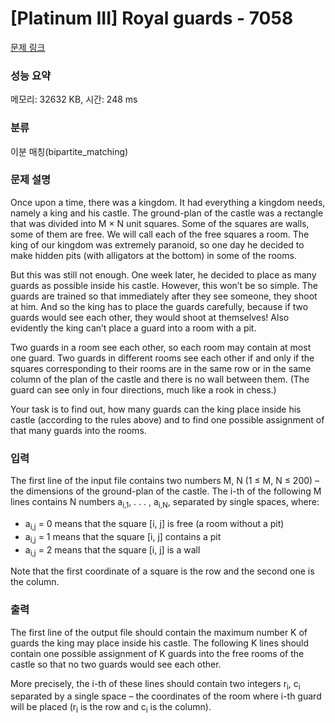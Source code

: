# [Platinum III] Royal guards - 7058 

[문제 링크](https://www.acmicpc.net/problem/7058) 

### 성능 요약

메모리: 32632 KB, 시간: 248 ms

### 분류

이분 매칭(bipartite_matching)

### 문제 설명

<p>Once upon a time, there was a kingdom. It had everything a kingdom needs, namely a king and his castle. The ground-plan of the castle was a rectangle that was divided into M × N unit squares. Some of the squares are walls, some of them are free. We will call each of the free squares a room. The king of our kingdom was extremely paranoid, so one day he decided to make hidden pits (with alligators at the bottom) in some of the rooms.</p>

<p>But this was still not enough. One week later, he decided to place as many guards as possible inside his castle. However, this won’t be so simple. The guards are trained so that immediately after they see someone, they shoot at him. And so the king has to place the guards carefully, because if two guards would see each other, they would shoot at themselves! Also evidently the king can’t place a guard into a room with a pit.</p>

<p>Two guards in a room see each other, so each room may contain at most one guard. Two guards in different rooms see each other if and only if the squares corresponding to their rooms are in the same row or in the same column of the plan of the castle and there is no wall between them. (The guard can see only in four directions, much like a rook in chess.)</p>

<p>Your task is to find out, how many guards can the king place inside his castle (according to the rules above) and to find one possible assignment of that many guards into the rooms.</p>

### 입력 

 <p>The first line of the input file contains two numbers M, N (1 ≤ M, N ≤ 200) – the dimensions of the ground-plan of the castle. The i-th of the following M lines contains N numbers a<sub>i,1</sub>, . . . , a<sub>i,N</sub>, separated by single spaces, where:</p>

<ul>
	<li>a<sub>i,j</sub> = 0 means that the square [i, j] is free (a room without a pit)</li>
	<li>a<sub>i,j</sub> = 1 means that the square [i, j] contains a pit</li>
	<li>a<sub>i,j</sub> = 2 means that the square [i, j] is a wall</li>
</ul>

<p>Note that the first coordinate of a square is the row and the second one is the column.</p>

### 출력 

 <p>The first line of the output file should contain the maximum number K of guards the king may place inside his castle. The following K lines should contain one possible assignment of K guards into the free rooms of the castle so that no two guards would see each other.</p>

<p>More precisely, the i-th of these lines should contain two integers r<sub>i</sub>, c<sub>i</sub> separated by a single space – the coordinates of the room where i-th guard will be placed (r<sub>i</sub> is the row and c<sub>i</sub> is the column).</p>


